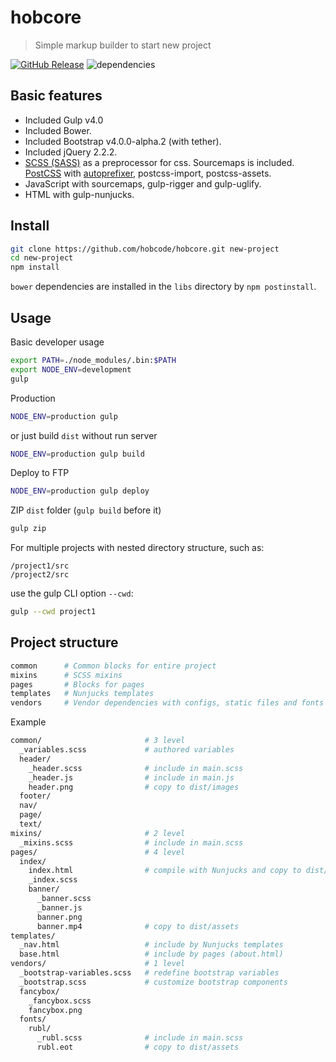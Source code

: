 # hobcore
> Simple markup builder to start new project

[![GitHub Release](https://img.shields.io/github/release/palegrow/hobcore.svg?style=flat)](https://github.com/palegrow/hobcore/releases)
![dependencies](https://david-dm.org/palegrow/hobcore.svg)

## Basic features
* Included Gulp v4.0
* Included Bower.
* Included Bootstrap v4.0.0-alpha.2 (with tether).
* Included jQuery 2.2.2.
* [SCSS (SASS)](http://sass-lang.com/) as a preprocessor for css. Sourcemaps is included. [PostCSS](https://github.com/postcss/postcss) with [autoprefixer](https://github.com/postcss/autoprefixer), postcss-import, postcss-assets.
* JavaScript with sourcemaps, gulp-rigger and gulp-uglify.
* HTML with gulp-nunjucks.

## Install
```sh
git clone https://github.com/hobcode/hobcore.git new-project
cd new-project
npm install
```
`bower` dependencies are installed in the `libs` directory by `npm postinstall`.

## Usage
Basic developer usage
```sh
export PATH=./node_modules/.bin:$PATH
export NODE_ENV=development
gulp
```

Production
```sh
NODE_ENV=production gulp
```
or just build `dist` without run server
```sh
NODE_ENV=production gulp build
```

Deploy to FTP
```sh
NODE_ENV=production gulp deploy
```

ZIP `dist` folder (`gulp build` before it)
```sh
gulp zip
```

For multiple projects with nested directory structure, such as:
```
/project1/src
/project2/src
```
use the gulp CLI option `--cwd`:
```sh
gulp --cwd project1
```

## Project structure

```sh
common      # Common blocks for entire project
mixins      # SCSS mixins
pages       # Blocks for pages
templates   # Nunjucks templates
vendors     # Vendor dependencies with configs, static files and fonts
```

Example
```sh
common/                       # 3 level
  _variables.scss             # authored variables
  header/
    _header.scss              # include in main.scss
    _header.js                # include in main.js
    header.png                # copy to dist/images
  footer/
  nav/
  page/
  text/
mixins/                       # 2 level
  _mixins.scss                # include in main.scss
pages/                        # 4 level
  index/
    index.html                # compile with Nunjucks and copy to dist/
    _index.scss
    banner/
      _banner.scss
      _banner.js
      banner.png
      banner.mp4              # copy to dist/assets
templates/
  _nav.html                   # include by Nunjucks templates
  base.html                   # include by pages (about.html)
vendors/                      # 1 level
  _bootstrap-variables.scss   # redefine bootstrap variables
  _bootstrap.scss             # customize bootstrap components
  fancybox/
    _fancybox.scss
    fancybox.png
  fonts/
    rubl/
      _rubl.scss              # include in main.scss
      rubl.eot                # copy to dist/assets
```
